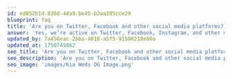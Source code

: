 ```yaml
---
id: ed852b1d-836d-4da9-be45-b2aa395cce29
blueprint: faq
title: 'Are you on Twitter, Facebook and other social media platforms?'
answer: 'Yes, we’re active on Twitter, Facebook, Instagram, and other major social media platforms! Follow us to stay updated on our latest news, events, and special offers. You can find all our social links in the footer of our website or search for our official handle: @YourBrandName.'
updated_by: 7a456eac-2bba-4018-a5f5-91500218e80a
updated_at: 1750745862
seo_title: 'Are you on Twitter, Facebook and other social media platforms?'
seo_description: 'Are you on Twitter, Facebook and other social media platforms?'
seo_image: 'images/Kia Weds OG Image.png'
---
```

